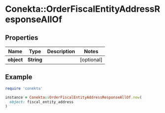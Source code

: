 # Conekta::OrderFiscalEntityAddressResponseAllOf

## Properties

| Name | Type | Description | Notes |
| ---- | ---- | ----------- | ----- |
| **object** | **String** |  | [optional] |

## Example

```ruby
require 'conekta'

instance = Conekta::OrderFiscalEntityAddressResponseAllOf.new(
  object: fiscal_entity_address
)
```

